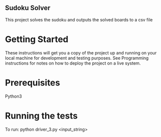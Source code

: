 ## Sudoku Solver

This project solves the sudoku and outputs the solved boards to a csv file

# Getting Started

These instructions will get you a copy of the project up and running on your local machine for development and testing purposes. See Programming instructions for notes on how to deploy the project on a live system.

# Prerequisites

Python3

# Running the tests

To run: python driver_3.py <input_string>

